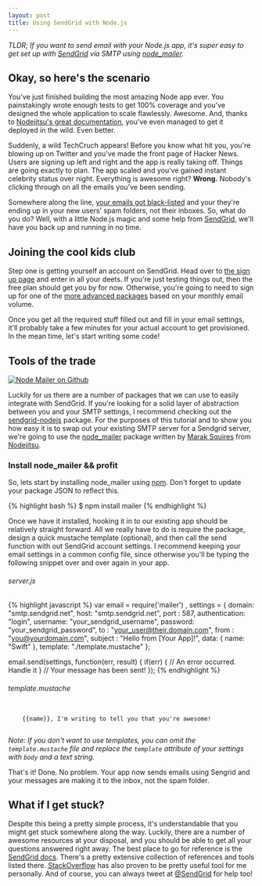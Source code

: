 ```yaml
---
layout: post
title: Using SendGrid with Node.js
---
```


_TLDR; If you want to send email with your Node.js app, it's super easy to get
set up with [SendGrid](http://sendgrid.com/) via SMTP using
[node_mailer](https://github.com/marak/node_mailer)._

## Okay, so here's the scenario

You've just finished building the most amazing Node app ever.  You
painstakingly wrote enough tests to get 100% coverage and you've designed the
whole application to scale flawlessly. Awesome. And, thanks to [Nodejitsu's 
great documentation](https://github.com/nodejitsu/handbook#hiworld),
you've even managed to get it deployed in the wild. Even better.

Suddenly, a wild TechCruch appears! Before you know what hit you, you're
blowing up on Twitter and you've made the front page of Hacker News. Users are
signing up left and right and the app is really taking off.
Things are going exactly to plan. The app scaled and you've gained instant
celebrity status over night.  Everything is awesome right?  __Wrong.__  Nobody's
clicking through on all the emails you've been sending.

Somewhere along the line, [your emails got
black-listed](http://www.slideshare.net/nextemarketing/sendgrid-deliverability-guide)
and your they're ending up in your new users' spam folders, not their inboxes.
So, what do you do? Well, with a little Node.js magic and some help from
[SendGrid](http://sendgrid.com), we'll have you back up and running in no
time.

## Joining the cool kids club

Step one is getting yourself an account on SendGrid.  Head over to [the sign
up page](https://sendgrid.com/user/signup/) and enter in all your deets.  If
you're just testing things out, then the free plan should get you by for now.
Otherwise, you're going to need to sign up for one of the [more advanced
packages](http://sendgrid.com/pricing.html) based on your monthly email
volume.

Once you get all the required stuff filled out and fill in your email settings, 
it'll probably take a few minutes for your actual account to get provisioned.
In the mean time, let's start writing some code!

## Tools of the trade

<div class="image-frame right">
  <a href="https://github.com/marak/node_mailer">
  <img src="http://pinkyurl.com/i?url=https%3A%2F%2Fgithub.com%2Fmarak%2Fnode_mailer&out-format=png&resize=250"
alt="Node Mailer on Github" />
  </a>
</div>

Luckily for us there are a number of packages that we can use to easily
integrate with SendGrid.  If you're looking for a solid layer of abstraction
between you and your SMTP settings, I recommend checking out the
[sendgrid-nodejs](https://github.com/sendgrid/sendgrid-nodejs) package.  For
the purposes of this tutorial and to show you how easy it is to swap out your
existing SMTP server for a Sendgrid server, we're going to use the
[node_mailer](https://github.com/marak/node_mailer) package written by [Marak
Squires](https://twitter.com/#!/marak) from
[Nodejitsu](http://nodejitsu.com/).

### Install node_mailer && profit

So, lets start by installing node_mailer using [npm](http://npmjs.org/).
Don't forget to update your package JSON to reflect this.

{% highlight bash %}
  $ npm install mailer
{% endhighlight %}

Once we have it installed, hooking it in to our existing app should be
relatively straight forward. All we really have to do is require the package,
design a quick mustache template (optional), and then call the send function
with out SendGrid account settings. I recommend keeping your email settings in
a common config file, since otherwise you'll be typing the following snippet
over and over again in your app.

###### server.js

{% highlight javascript %}
  var email = require('mailer')
    , settings = {
        domain: "smtp.sendgrid.net",
        host: "smtp.sendgrid.net",
        port : 587,
        authentication: "login",
        username: "your_sendgrid_username",
        password: "your_sendgrid_password",
        to : "your_user@their.domain.com",
        from : "you@yourdomain.com",
        subject : "Hello from [Your App]!",
        data: {
          name: "Swift"
        },
        template: "./template.mustache"
    };

  email.send(settings, function(err, result) {
      if(err) {
        // An error occurred. Handle it
      }
      // Your message has been sent!
  });
{% endhighlight %}


###### template.mustache

<div class="highlight">
  <pre><code class="django">
    <span class="x"></span><span class="cp">&#x7b;&#x7b;</span><span class="nv">name</span><span class="cp">&#x7d;&#x7d;</span><span class="x">, I'm writing to tell you that you're awesome!</span>
  </code></pre>
</div>

_Note: If you don't want to use templates, you can omit the
`template.mustache` file and replace the `template` attribute of your settings
with `body` and a text string._

That's it! Done. No problem.  Your app now sends emails using Sengrid and your
messages are making it to the inbox, not the spam folder.

## What if I get stuck?

Despite this being a pretty simple process, it's understandable that you might
get stuck somewhere along the way.  Luckily, there are a number of awesome
resources at your disposal, and you should be able to get all your questions
answered right away.  The best place to go for reference is the [SendGrid
docs](http://docs.sendgrid.com/).  There's a pretty extensive collection of
references and tools listed there.  [StackOverflow](http://stackoverflow.com/questions/tagged/sendgrid) 
has also proven to be pretty useful tool for me personally.  And of course, you 
can always tweet at [@SendGrid](https://twitter.com/#!/sendgrid) for help too!
